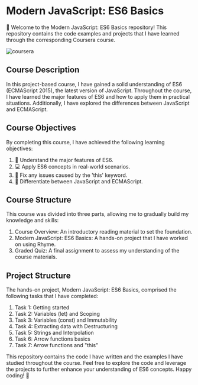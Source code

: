 # Modern JavaScript: ES6 Basics

👋 Welcome to the Modern JavaScript: ES6 Basics repository! This repository contains the code examples and projects that I have learned through the corresponding Coursera course.


![coursera](https://github.com/AMSANJEEV28/Modern-JavaScript-ES6-Basics/assets/81654437/0f315150-d93c-4511-8e9f-78d32e999150)


## Course Description
In this project-based course, I have gained a solid understanding of ES6 (ECMAScript 2015), the latest version of JavaScript. Throughout the course, I have learned the major features of ES6 and how to apply them in practical situations. Additionally, I have explored the differences between JavaScript and ECMAScript.

## Course Objectives
By completing this course, I have achieved the following learning objectives:

1. 🧠 Understand the major features of ES6.
2. 💻 Apply ES6 concepts in real-world scenarios.
3. 🔧 Fix any issues caused by the 'this' keyword.
4. 🔄 Differentiate between JavaScript and ECMAScript.

## Course Structure
This course was divided into three parts, allowing me to gradually build my knowledge and skills:

1. Course Overview: An introductory reading material to set the foundation.
2. Modern JavaScript: ES6 Basics: A hands-on project that I have worked on using Rhyme.
3. Graded Quiz: A final assignment to assess my understanding of the course materials.

## Project Structure
The hands-on project, Modern JavaScript: ES6 Basics, comprised the following tasks that I have completed:

1. Task 1: Getting started
2. Task 2: Variables (let) and Scoping
3. Task 3: Variables (const) and Immutability
4. Task 4: Extracting data with Destructuring
5. Task 5: Strings and Interpolation
6. Task 6: Arrow functions basics
7. Task 7: Arrow functions and "this"

This repository contains the code I have written and the examples I have studied throughout the course. Feel free to explore the code and leverage the projects to further enhance your understanding of ES6 concepts. Happy coding! 🚀

